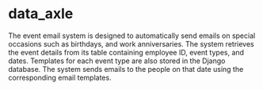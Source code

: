 # data_axle

The event email system is designed to automatically send emails on 
special occasions such as birthdays, and work anniversaries. The system 
retrieves the event details from its table containing employee ID, event 
types, and dates. Templates for each event type are also stored in the 
Django database. The system sends emails to the people on that date 
using the corresponding email templates.
